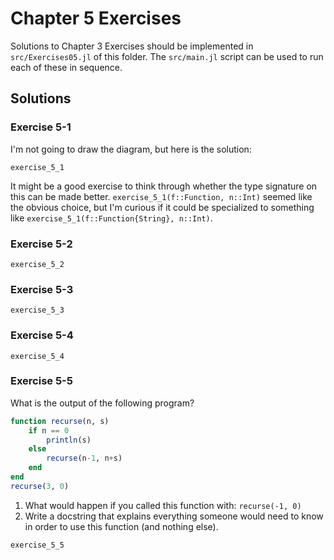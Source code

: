 # Chapter 5 Exercises

Solutions to Chapter 3 Exercises should be implemented in `src/Exercises05.jl`
of this folder. The `src/main.jl` script can be used to run each of these
in sequence.

## Solutions

### Exercise 5-1

I'm not going to draw the diagram, but here is the solution:

```@docs
exercise_5_1
```

It might be a good exercise to think through whether the type signature
on this can be made better. `exercise_5_1(f::Function, n::Int)` seemed
like the obvious choice, but I'm curious if it could be specialized
to something like `exercise_5_1(f::Function{String}, n::Int)`.

### Exercise 5-2

```@docs
exercise_5_2
```

### Exercise 5-3

```@docs
exercise_5_3
```

### Exercise 5-4

```@docs
exercise_5_4
```

### Exercise 5-5

What is the output of the following program?

```julia
function recurse(n, s)
    if n == 0
        println(s)
    else
        recurse(n-1, n+s)
    end
end
recurse(3, 0)
```

1. What would happen if you called this function with: `recurse(-1, 0)`
2. Write a docstring that explains everything someone would need to know
   in order to use this function (and nothing else).

```@docs
exercise_5_5
```
